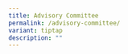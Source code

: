 ```yaml
---
title: Advisory Committee
permalink: /advisory-committee/
variant: tiptap
description: ""
---
```

<p></p>